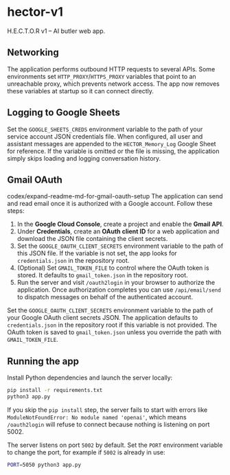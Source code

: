 # hector-v1
H.E.C.T.O.R v1 – AI butler web app.

## Networking

The application performs outbound HTTP requests to several APIs. Some
environments set `HTTP_PROXY`/`HTTPS_PROXY` variables that point to an
unreachable proxy, which prevents network access. The app now removes these
variables at startup so it can connect directly.

## Logging to Google Sheets

Set the `GOOGLE_SHEETS_CREDS` environment variable to the path of your
service account JSON credentials file. When configured, all user and assistant
messages are appended to the `HECTOR_Memory_Log` Google Sheet for reference.
If the variable is omitted or the file is missing, the application simply
skips loading and logging conversation history.

## Gmail OAuth

codex/expand-readme-md-for-gmail-oauth-setup
The application can send and read email once it is authorized with a Google
account. Follow these steps:

1. In the **Google Cloud Console**, create a project and enable the **Gmail API**.
2. Under **Credentials**, create an **OAuth client ID** for a web application and
   download the JSON file containing the client secrets.
3. Set the `GOOGLE_OAUTH_CLIENT_SECRETS` environment variable to the path of this
   JSON file. If the variable is not set, the app looks for `credentials.json` in
   the repository root.
4. (Optional) Set `GMAIL_TOKEN_FILE` to control where the OAuth token is stored.
   It defaults to `gmail_token.json` in the repository root.
5. Run the server and visit `/oauth2login` in your browser to authorize the
   application. Once authorization completes you can use `/api/email/send` to
   dispatch messages on behalf of the authenticated account.
   
Set the `GOOGLE_OAUTH_CLIENT_SECRETS` environment variable to the path of your
Google OAuth client secrets JSON. The application defaults to `credentials.json`
in the repository root if this variable is not provided. The OAuth token is
saved to `gmail_token.json` unless you override the path with
`GMAIL_TOKEN_FILE`.

## Running the app

Install Python dependencies and launch the server locally:

```bash
pip install -r requirements.txt
python3 app.py
```

If you skip the `pip install` step, the server fails to start with errors like
`ModuleNotFoundError: No module named 'openai'`, which means `/oauth2login` will
refuse to connect because nothing is listening on port 5002.

The server listens on port `5002` by default. Set the `PORT` environment
variable to change the port, for example if `5002` is already in use:

```bash
PORT=5050 python3 app.py
```
